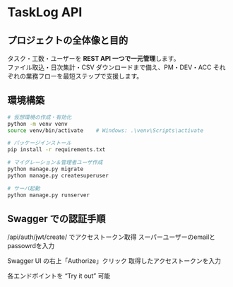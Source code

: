 # TaskLog API  

## プロジェクトの全体像と目的
タスク・工数・ユーザーを **REST API 一つで一元管理**します。  
ファイル取込・日次集計・CSV ダウンロードまで備え、PM・DEV・ACC それぞれの業務フローを最短ステップで支援します。

## 環境構築
```bash
# 仮想環境の作成・有効化
python -m venv venv
source venv/bin/activate    # Windows: .\venv\Scripts\activate

# パッケージインストール
pip install -r requirements.txt

# マイグレーション＆管理者ユーザ作成
python manage.py migrate
python manage.py createsuperuser

# サーバ起動
python manage.py runserver
```

## Swagger での認証手順
/api/auth/jwt/create/ でアクセストークン取得
スーパーユーザーのemailとpassowrdを入力

Swagger UI の右上「Authorize」クリック
取得したアクセストークンを入力

各エンドポイントを “Try it out” 可能
